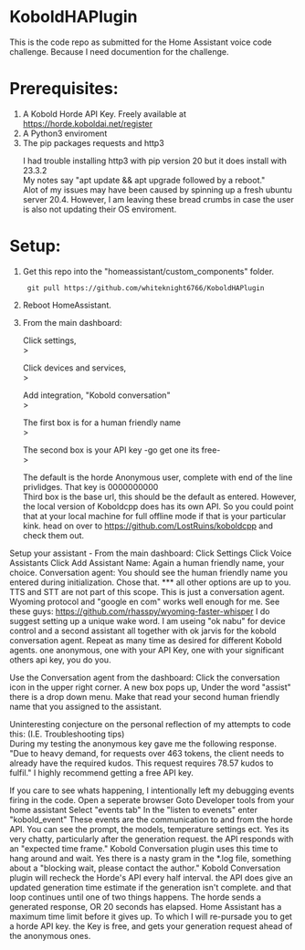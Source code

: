 # KoboldHAPlugin
This is the code repo as submitted for the Home Assistant voice code challenge. Because I need documention for the challenge. 

# Prerequisites:
1. A Kobold Horde API Key. Freely available at https://horde.koboldai.net/register<br>
2. A Python3 enviroment<br>
3. The pip packages requests and http3 <br><p>
        I had trouble installing http3 with pip version 20 but it does install with 23.3.2<br>
        My notes say "apt update && apt upgrade followed by a reboot." <br>
        Alot of my issues may have been caused by spinning up a fresh ubuntu server 20.4. However, I am leaving these bread crumbs in case the user is also not updating their OS enviroment. <br>
        
# Setup:
1. Get this repo into the "homeassistant/custom_components" folder. <br>

        git pull https://github.com/whiteknight6766/KoboldHAPlugin

2. Reboot HomeAssistant. 
3. From the main dashboard:<br><p>
  Click settings, <br>><p>
  Click devices and services,<br>><p>
  Add integration, "Kobold conversation"<br>><p>
      The first box is for a human friendly name<br>><p>
      The second box is your API key -go get one its free- <br>><p>
          The default is the horde Anonymous user, complete with end of the line privlidges. That key is 0000000000<br>
      Third box is the base url, this should be the default as entered. However, the local version of Koboldcpp does has its own API. So you could point that at your local machine for full offline mode if that is your particular kink. head on over to https://github.com/LostRuins/koboldcpp and check them out.<br>

Setup your assistant - From the main dashboard:
  Click Settings
  Click Voice Assistants
  Click Add Assistant
      Name: Again a human friendly name, your choice. 
      Conversation agent: You should see the human friendly name you entered during initialization. Chose that. 
      *** all other options are up to you. TTS and STT are not part of this scope. This is just a conversation agent. Wyoming protocol and "google en com" works well enough for me. See these guys: https://github.com/rhasspy/wyoming-faster-whisper
      I do suggest setting up a unique wake word. I am useing "ok nabu" for device control and a second assistant all together with ok jarvis for the kobold conversation agent.
  Repeat as many time as desired for different Kobold agents. one anonymous, one with your API Key, one with your significant others api key, you do you. 

Use the Conversation agent from the dashboard:
Click the conversation icon in the upper right corner. 
A new box pops up, Under the word "assist" there is a drop down menu. 
  Make that read your second human friendly name that you assigned to the assistant. 
    
Uninteresting conjecture on the personal reflection of my attempts to code this: (I.E. Troubleshooting tips)   
During my testing the anonymous key gave me the following response. 
    "Due to heavy demand, for requests over 463 tokens, the client needs to already have the required kudos. This request requires 78.57 kudos to fulfil."
    I highly recommend getting a free API key. 

If you care to see whats happening, I intentionally left my debugging events firing in the code. 
    Open a seperate browser
    Goto Developer tools from your home assistant
    Select "events tab"
    In the "listen to evenets" enter "kobold_event" 
      These events are the communication to and from the horde API. You can see the prompt, the models, temperature settings ect. 
      Yes its very chatty, particularly after the generation request.
        the API responds with an "expected time frame." Kobold Conversation plugin uses this time to hang around and wait. Yes there is a nasty gram in the *.log file, something about a "blocking wait, please contact the author." Kobold Conversation plugin will recheck the Horde's API every half interval. the API does give an updated generation time estimate if the generation isn't complete. and that loop continues until one of two things happens. The horde sends a generated response, OR 20 seconds has elapsed. Home Assistant has a maximum time limit before it gives up. To which I will re-pursade you to get a horde API key. the Key is free, and gets your generation request ahead of the anonymous ones. 
